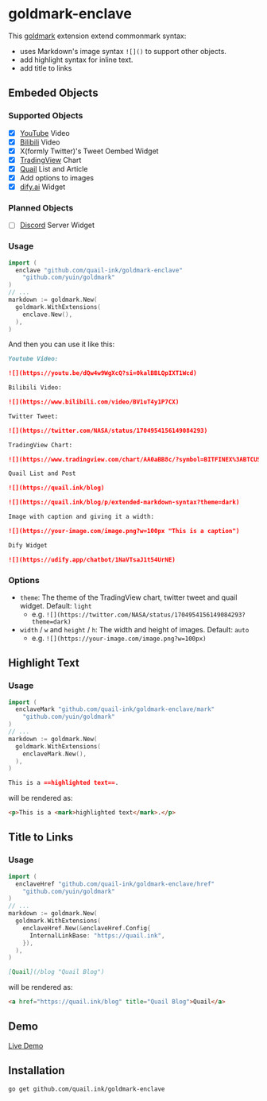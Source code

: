 # goldmark-enclave

This [goldmark](http://github.com/yuin/goldmark) extension extend commonmark syntax:

- uses Markdown's image syntax  `![]()` to support other objects.
- add highlight syntax for inline text.
- add title to links

## Embeded Objects

### Supported Objects

- [x] [YouTube](https://youtube.com) Video
- [x] [Bilibili](https://bilibili.com) Video
- [x] X(formly Twitter)'s Tweet Oembed Widget
- [x] [TradingView](https://tradingview.com) Chart
- [x] [Quail](https://quail.ink) List and Article
- [x] Add options to images
- [x] [dify.ai](https://dify.ai) Widget

### Planned Objects

- [ ] [Discord](https://discord.com) Server Widget

### Usage

```go
import (
  enclave "github.com/quail-ink/goldmark-enclave"
	"github.com/yuin/goldmark"
)
// ...
markdown := goldmark.New(
  goldmark.WithExtensions(
    enclave.New(),
  ),
)
```

And then you can use it like this:

```md
Youtube Video:

![](https://youtu.be/dQw4w9WgXcQ?si=0kalBBLQpIXT1Wcd)

Bilibili Video:

![](https://www.bilibili.com/video/BV1uT4y1P7CX)

Twitter Tweet:

![](https://twitter.com/NASA/status/1704954156149084293)

TradingView Chart:

![](https://www.tradingview.com/chart/AA0aBB8c/?symbol=BITFINEX%3ABTCUSD)

Quail List and Post

![](https://quail.ink/blog)

![](https://quail.ink/blog/p/extended-markdown-syntax?theme=dark)

Image with caption and giving it a width:

![](https://your-image.com/image.png?w=100px "This is a caption")

Dify Widget

![](https://udify.app/chatbot/1NaVTsaJ1t54UrNE)

```

### Options

- `theme`: The theme of the TradingView chart, twitter tweet and quail widget. Default: `light`
  - e.g. `![](https://twitter.com/NASA/status/1704954156149084293?theme=dark)`
- `width` / `w` and `height` / `h`: The width and height of images. Default: `auto`
  - e.g. `![](https://your-image.com/image.png?w=100px)`

## Highlight Text

### Usage


```go
import (
  enclaveMark "github.com/quail-ink/goldmark-enclave/mark"
	"github.com/yuin/goldmark"
)
// ...
markdown := goldmark.New(
  goldmark.WithExtensions(
    enclaveMark.New(),
  ),
)
```

```md
This is a ==highlighted text==.
```

will be rendered as:

```html
<p>This is a <mark>highlighted text</mark>.</p>
```

## Title to Links

### Usage

```go
import (
  enclaveHref "github.com/quail-ink/goldmark-enclave/href"
	"github.com/yuin/goldmark"
)
// ...
markdown := goldmark.New(
  goldmark.WithExtensions(
    enclaveHref.New(&enclaveHref.Config{
      InternalLinkBase: "https://quail.ink",
    }),
  ),
)
```

```md
[Quail](/blog "Quail Blog")
```

will be rendered as:

```html
<a href="https://quail.ink/blog" title="Quail Blog">Quail</a>
```

## Demo

[Live Demo](https://quail.ink/blog/p/extended-markdown-syntax)


## Installation

```bash
go get github.com/quail.ink/goldmark-enclave
```
